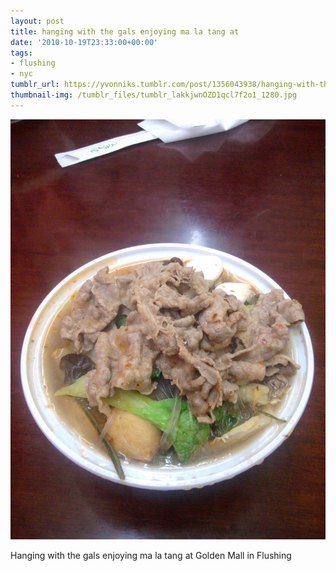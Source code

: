 ```yaml
---
layout: post
title: hanging with the gals enjoying ma la tang at
date: '2010-10-19T23:33:00+00:00'
tags:
- flushing
- nyc
tumblr_url: https://yvonniks.tumblr.com/post/1356043938/hanging-with-the-gals-enjoying-ma-la-tang-at
thumbnail-img: /tumblr_files/tumblr_lakkjwnOZD1qcl7f2o1_1280.jpg
---
```

 ![](/tumblr_files/tumblr_lakkjwnOZD1qcl7f2o1_1280.jpg)  

Hanging with the gals enjoying ma la tang at Golden Mall in Flushing
